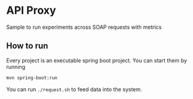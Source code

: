 # API Proxy

Sample to run experiments across SOAP requests with metrics

## How to run

Every project is an executable spring boot project. You can start them by running

```bash
mvn spring-boot:run
```

You can run `./request.sh` to feed data into the system.